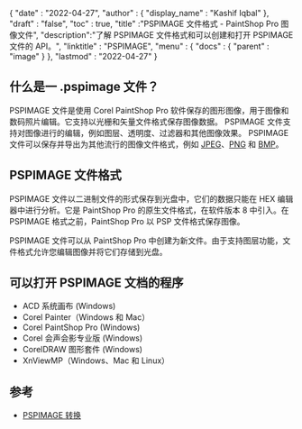 {
  "date" : "2022-04-27",
  "author" : {
    "display_name" : "Kashif Iqbal"
},
  "draft" : "false",
  "toc" : true,
  "title" :"PSPIMAGE 文件格式 - PaintShop Pro 图像文件",
  "description":"了解 PSPIMAGE 文件格式和可以创建和打开 PSPIMAGE 文件的 API。",
  "linktitle" : "PSPIMAGE",
  "menu" : {
    "docs" : {
      "parent" : "image"
}
},
  "lastmod" : "2022-04-27"
}
## 什么是一 .pspimage 文件？

PSPIMAGE 文件是使用 Corel PaintShop Pro 软件保存的图形图像，用于图像和数码照片编辑。它支持以光栅和矢量文件格式保存图像数据。 PSPIMAGE 文件支持对图像进行的编辑，例如图层、透明度、过滤器和其他图像效果。 PSPIMAGE 文件可以保存并导出为其他流行的图像文件格式，例如 [JPEG](/zh/image/jpeg/)、[PNG](/zh/) 和 [BMP](/zh/image/bmp/)。

## PSPIMAGE 文件格式

PSPIMAGE 文件以二进制文件的形式保存到光盘中，它们的数据只能在 HEX 编辑器中进行分析。它是 PaintShop Pro 的原生文件格式，在软件版本 8 中引入。在 PSPIMAGE 格式之前，PaintShop Pro 以 PSP 文件格式保存图像。

PSPIMAGE 文件可以从 PaintShop Pro 中创建为新文件。由于支持图层功能，文件格式允许您编辑图像并将它们存储到光盘。

## 可以打开 PSPIMAGE 文档的程序

* ACD 系统画布 (Windows)
* Corel Painter（Windows 和 Mac）
* Corel PaintShop Pro (Windows)
* Corel 会声会影专业版 (Windows)
* CorelDRAW 图形套件 (Windows)
* XnViewMP（Windows、Mac 和 Linux）

## 参考

* [PSPIMAGE 转换](https://community.adobe.com/t5/photoshop-ecosystem-discussions/pspimage-conversion/m-p/5288141)

